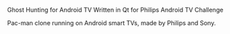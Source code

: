 Ghost Hunting for Android TV
Written in Qt
for Philips Android TV Challenge

Pac-man clone running on Android smart TVs, made by Philips and Sony.
